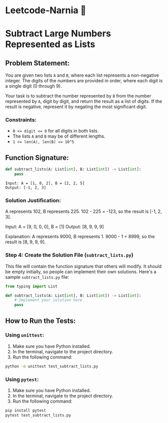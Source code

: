 # Leetcode-Narnia 🐍

# Subtract Large Numbers Represented as Lists

## Problem Statement:
You are given two lists `A` and `B`, where each list represents a non-negative integer. The digits of the numbers are provided in order, where each digit is a single digit (0 through 9).

Your task is to subtract the number represented by `B` from the number represented by `A`, digit by digit, and return the result as a list of digits. If the result is negative, represent it by negating the most significant digit.

### Constraints:
- `0 <= digit <= 9` for all digits in both lists.
- The lists `A` and `B` may be of different lengths.
- `1 <= len(A), len(B) <= 10^5`

## Function Signature:
```python
def subtract_lists(A: List[int], B: List[int]) -> List[int]:
    pass
```
```
Input: A = [1, 0, 2], B = [2, 2, 5]
Output: [-1, 2, 3]
```
### Solution Justification:

A represents 102, B represents 225.
102 - 225 = -123, so the result is [-1, 2, 3].

Input: A = [9, 0, 0, 0], B = [1]
Output: [8, 9, 9, 9]

Explanation: 
A represents 9000, B represents 1.
9000 - 1 = 8999, so the result is [8, 9, 9, 9].


### Step 4: **Create the Solution File (`subtract_lists.py`)**

This file will contain the function signature that others will modify. It should be empty initially, so people can implement their own solutions. Here's a sample `subtract_lists.py` file:

```python
from typing import List

def subtract_lists(A: List[int], B: List[int]) -> List[int]:
    # Implement your solution here
    pass
```

## How to Run the Tests:

### Using `unittest`:
1. Make sure you have Python installed.
2. In the terminal, navigate to the project directory.
3. Run the following command:
```bash
python -m unittest test_subtract_lists.py
```

### Using `pytest`:
1. Make sure you have Python installed.
2. In the terminal, navigate to the project directory.
3. Run the following command:
```bash
pip install pytest
pytest test_subtract_lists.py
```

